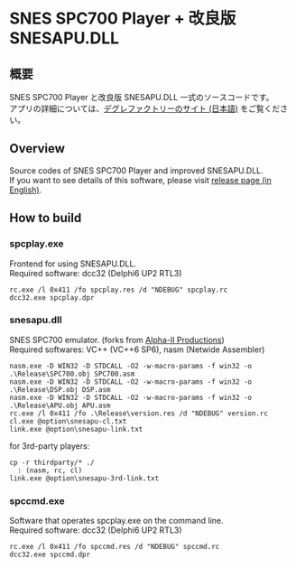 # SNES SPC700 Player + 改良版 SNESAPU.DLL

## 概要

SNES SPC700 Player と改良版 SNESAPU.DLL 一式のソースコードです。  
アプリの詳細については、[デグレファクトリーのサイト (日本語)](https://dgrfactory.jp/spcplay/index.html) をご覧ください。

## Overview

Source codes of SNES SPC700 Player and improved SNESAPU.DLL.  
If you want to see details of this software, please visit [release page (in English)](https://github.com/dgrfactory/spcplay/releases).

## How to build

### spcplay.exe

Frontend for using SNESAPU.DLL.  
Required software: dcc32 (Delphi6 UP2 RTL3)

```
rc.exe /l 0x411 /fo spcplay.res /d "NDEBUG" spcplay.rc
dcc32.exe spcplay.dpr
```

### snesapu.dll

SNES SPC700 emulator. (forks from [Alpha-II Productions](https://www.alpha-ii.com/))  
Required softwares: VC++ (VC++6 SP6), nasm (Netwide Assembler)

```
nasm.exe -D WIN32 -D STDCALL -O2 -w-macro-params -f win32 -o .\Release\SPC700.obj SPC700.asm
nasm.exe -D WIN32 -D STDCALL -O2 -w-macro-params -f win32 -o .\Release\DSP.obj DSP.asm
nasm.exe -D WIN32 -D STDCALL -O2 -w-macro-params -f win32 -o .\Release\APU.obj APU.asm
rc.exe /l 0x411 /fo .\Release\version.res /d "NDEBUG" version.rc
cl.exe @option\snesapu-cl.txt
link.exe @option\snesapu-link.txt
```

for 3rd-party players:
```
cp -r thirdparty/* ./
  : (nasm, rc, cl)
link.exe @option\snesapu-3rd-link.txt
```

### spccmd.exe

Software that operates spcplay.exe on the command line.  
Required software: dcc32 (Delphi6 UP2 RTL3)

```
rc.exe /l 0x411 /fo spccmd.res /d "NDEBUG" spccmd.rc
dcc32.exe spccmd.dpr
```
